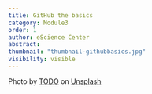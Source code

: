 ```yaml
---
title: GitHub the basics
category: Module3
order: 1 
author: eScience Center
abstract: 
thumbnail: "thumbnail-githubbasics.jpg"
visibility: visible
---
```



Photo by <a href="">TODO</a> on <a href="https://csharp-station.com/Tutorial/CSharp/Lesson19">Unsplash</a>
  
  
